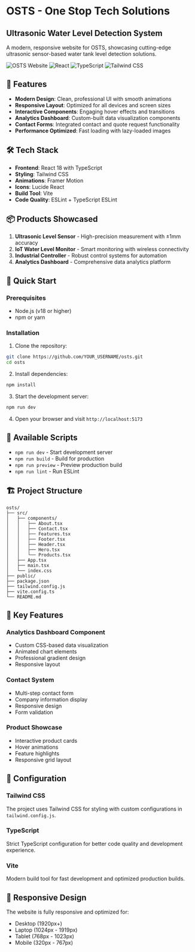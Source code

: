 # OSTS - One Stop Tech Solutions

## Ultrasonic Water Level Detection System

A modern, responsive website for OSTS, showcasing cutting-edge ultrasonic sensor-based water tank level detection solutions.

![OSTS Website](https://img.shields.io/badge/Status-Active-brightgreen)
![React](https://img.shields.io/badge/React-18.3.1-blue)
![TypeScript](https://img.shields.io/badge/TypeScript-5.5.3-blue)
![Tailwind CSS](https://img.shields.io/badge/Tailwind%20CSS-3.4.1-blue)

## 🚀 Features

- **Modern Design**: Clean, professional UI with smooth animations
- **Responsive Layout**: Optimized for all devices and screen sizes
- **Interactive Components**: Engaging hover effects and transitions
- **Analytics Dashboard**: Custom-built data visualization components
- **Contact Forms**: Integrated contact and quote request functionality
- **Performance Optimized**: Fast loading with lazy-loaded images

## 🛠 Tech Stack

- **Frontend**: React 18 with TypeScript
- **Styling**: Tailwind CSS
- **Animations**: Framer Motion
- **Icons**: Lucide React
- **Build Tool**: Vite
- **Code Quality**: ESLint + TypeScript ESLint

## 📦 Products Showcased

1. **Ultrasonic Level Sensor** - High-precision measurement with ±1mm accuracy
2. **IoT Water Level Monitor** - Smart monitoring with wireless connectivity
3. **Industrial Controller** - Robust control systems for automation
4. **Analytics Dashboard** - Comprehensive data analytics platform

## 🚀 Quick Start

### Prerequisites

- Node.js (v18 or higher)
- npm or yarn

### Installation

1. Clone the repository:

```bash
git clone https://github.com/YOUR_USERNAME/osts.git
cd osts
```

2. Install dependencies:

```bash
npm install
```

3. Start the development server:

```bash
npm run dev
```

4. Open your browser and visit `http://localhost:5173`

## 📝 Available Scripts

- `npm run dev` - Start development server
- `npm run build` - Build for production
- `npm run preview` - Preview production build
- `npm run lint` - Run ESLint

## 🏗 Project Structure

```
osts/
├── src/
│   ├── components/
│   │   ├── About.tsx
│   │   ├── Contact.tsx
│   │   ├── Features.tsx
│   │   ├── Footer.tsx
│   │   ├── Header.tsx
│   │   ├── Hero.tsx
│   │   └── Products.tsx
│   ├── App.tsx
│   ├── main.tsx
│   └── index.css
├── public/
├── package.json
├── tailwind.config.js
├── vite.config.ts
└── README.md
```

## 🎨 Key Features

### Analytics Dashboard Component

- Custom CSS-based data visualization
- Animated chart elements
- Professional gradient design
- Responsive layout

### Contact System

- Multi-step contact form
- Company information display
- Responsive design
- Form validation

### Product Showcase

- Interactive product cards
- Hover animations
- Feature highlights
- Responsive grid layout

## 🔧 Configuration

### Tailwind CSS

The project uses Tailwind CSS for styling with custom configurations in `tailwind.config.js`.

### TypeScript

Strict TypeScript configuration for better code quality and development experience.

### Vite

Modern build tool for fast development and optimized production builds.

## 📱 Responsive Design

The website is fully responsive and optimized for:

- Desktop (1920px+)
- Laptop (1024px - 1919px)
- Tablet (768px - 1023px)
- Mobile (320px - 767px)
